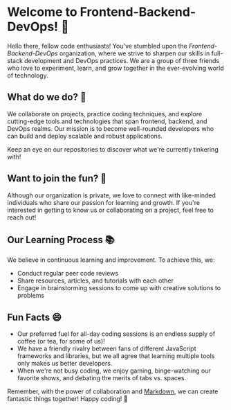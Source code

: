 # Welcome to Frontend-Backend-DevOps! 🎉

Hello there, fellow code enthusiasts! You've stumbled upon the *Frontend-Backend-DevOps* organization, where we strive to sharpen our skills in full-stack development and DevOps practices. We are a group of three friends who love to experiment, learn, and grow together in the ever-evolving world of technology. 

## What do we do? 🚀

We collaborate on projects, practice coding techniques, and explore cutting-edge tools and technologies that span frontend, backend, and DevOps realms. Our mission is to become well-rounded developers who can build and deploy scalable and robust applications.

Keep an eye on our repositories to discover what we're currently tinkering with!

## Want to join the fun? 🎡

Although our organization is private, we love to connect with like-minded individuals who share our passion for learning and growth. If you're interested in getting to know us or collaborating on a project, feel free to reach out!

## Our Learning Process 📚

We believe in continuous learning and improvement. To achieve this, we:

- Conduct regular peer code reviews
- Share resources, articles, and tutorials with each other
- Engage in brainstorming sessions to come up with creative solutions to problems

## Fun Facts 😄

- Our preferred fuel for all-day coding sessions is an endless supply of coffee (or tea, for some of us)!
- We have a friendly rivalry between fans of different JavaScript frameworks and libraries, but we all agree that learning multiple tools only makes us better developers.
- When we're not busy coding, we enjoy gaming, binge-watching our favorite shows, and debating the merits of tabs vs. spaces.

Remember, with the power of collaboration and [Markdown](https://docs.github.com/github/writing-on-github/getting-started-with-writing-and-formatting-on-github/basic-writing-and-formatting-syntax), we can create fantastic things together! Happy coding! 🎊
